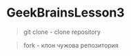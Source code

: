 # GeekBrainsLesson3

> git clone - clone repository

> fork - клон чужова репозитория                    